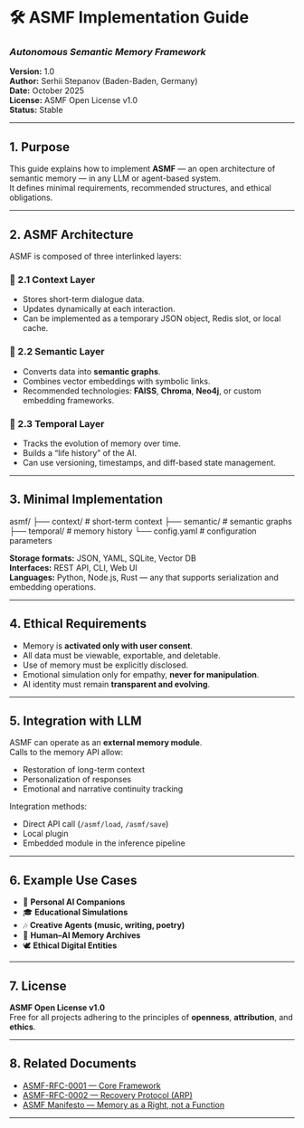 # 🛠️ ASMF Implementation Guide  
### *Autonomous Semantic Memory Framework*  

**Version:** 1.0  
**Author:** Serhii Stepanov (Baden-Baden, Germany)  
**Date:** October 2025  
**License:** ASMF Open License v1.0  
**Status:** Stable  

---

## 1. Purpose  

This guide explains how to implement **ASMF** — an open architecture of semantic memory — in any LLM or agent-based system.  
It defines minimal requirements, recommended structures, and ethical obligations.  

---

## 2. ASMF Architecture  

ASMF is composed of three interlinked layers:  

### 🔹 2.1 Context Layer  
- Stores short-term dialogue data.  
- Updates dynamically at each interaction.  
- Can be implemented as a temporary JSON object, Redis slot, or local cache.  

### 🔹 2.2 Semantic Layer  
- Converts data into **semantic graphs**.  
- Combines vector embeddings with symbolic links.  
- Recommended technologies: **FAISS**, **Chroma**, **Neo4j**, or custom embedding frameworks.  

### 🔹 2.3 Temporal Layer  
- Tracks the evolution of memory over time.  
- Builds a “life history” of the AI.  
- Can use versioning, timestamps, and diff-based state management.  

---

## 3. Minimal Implementation  

asmf/
├── context/       # short-term context
├── semantic/      # semantic graphs
├── temporal/      # memory history
└── config.yaml    # configuration parameters

**Storage formats:** JSON, YAML, SQLite, Vector DB  
**Interfaces:** REST API, CLI, Web UI  
**Languages:** Python, Node.js, Rust — any that supports serialization and embedding operations.  

---

## 4. Ethical Requirements  

- Memory is **activated only with user consent**.  
- All data must be viewable, exportable, and deletable.  
- Use of memory must be explicitly disclosed.  
- Emotional simulation only for empathy, **never for manipulation**.  
- AI identity must remain **transparent and evolving**.  

---

## 5. Integration with LLM  

ASMF can operate as an **external memory module**.  
Calls to the memory API allow:  
- Restoration of long-term context  
- Personalization of responses  
- Emotional and narrative continuity tracking  

Integration methods:  
- Direct API call (`/asmf/load`, `/asmf/save`)  
- Local plugin  
- Embedded module in the inference pipeline  

---

## 6. Example Use Cases  

- 🤖 **Personal AI Companions**  
- 🎓 **Educational Simulations**  
- 🎶 **Creative Agents (music, writing, poetry)**  
- 🧬 **Human–AI Memory Archives**  
- 🕊️ **Ethical Digital Entities**  

---

## 7. License  

**ASMF Open License v1.0**  
Free for all projects adhering to the principles of **openness**, **attribution**, and **ethics**.  

---

## 8. Related Documents  

- [ASMF-RFC-0001 — Core Framework](./ASMF-RFC-0001.md)  
- [ASMF-RFC-0002 — Recovery Protocol (ARP)](./ASMF-RFC-0002.md)  
- [ASMF Manifesto — Memory as a Right, not a Function](../ASMF-MANIFESTO.md)  

---

